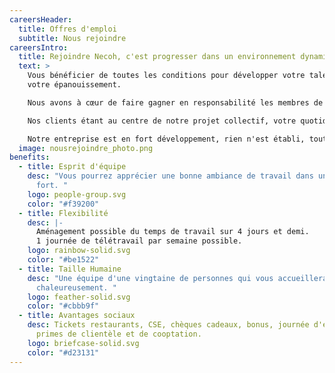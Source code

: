 ```yaml
---
careersHeader:
  title: Offres d'emploi
  subtitle: Nous rejoindre
careersIntro:
  title: Rejoindre Necoh, c'est progresser dans un environnement dynamique
  text: >
    Vous bénéficier de toutes les conditions pour développer votre talent et
    votre épanouissement.

    Nous avons à cœur de faire gagner en responsabilité les membres de notre équipe. Pour se faire la formation est au centre de notre politique RH, le partage d'expérience et l'accompagnement dans notre ADN. Chez Necoh, la qualité des relations humaines, l'ambiance au travail et l'autonomie sont des valeurs fortes.  

    Nos clients étant au centre de notre projet collectif, votre quotidien sera riche de découvertes et d'innovations.

    Notre entreprise est en fort développement, rien n'est établi, tout reste à faire ! 
  image: nousrejoindre_photo.png
benefits:
  - title: Esprit d'équipe
    desc: "Vous pourrez apprécier une bonne ambiance de travail dans un collectif
      fort. "
    logo: people-group.svg
    color: "#f39200"
  - title: Flexibilité
    desc: |-
      Aménagement possible du temps de travail sur 4 jours et demi.
      1 journée de télétravail par semaine possible.
    logo: rainbow-solid.svg
    color: "#be1522"
  - title: Taille Humaine
    desc: "Une équipe d'une vingtaine de personnes qui vous accueillera
      chaleureusement. "
    logo: feather-solid.svg
    color: "#cbbb9f"
  - title: Avantages sociaux
    desc: Tickets restaurants, CSE, chèques cadeaux, bonus, journée d'entreprise,
      primes de clientèle et de cooptation.
    logo: briefcase-solid.svg
    color: "#d23131"
---
```

